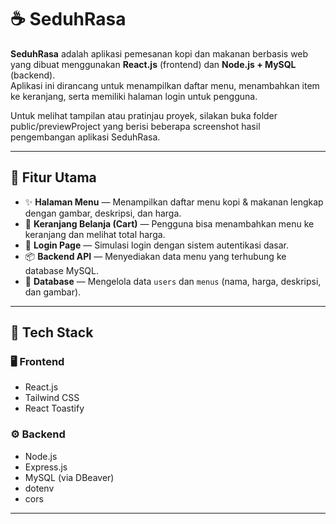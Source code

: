 # ☕ SeduhRasa

**SeduhRasa** adalah aplikasi pemesanan kopi dan makanan berbasis web yang dibuat menggunakan **React.js** (frontend) dan **Node.js + MySQL** (backend).  
Aplikasi ini dirancang untuk menampilkan daftar menu, menambahkan item ke keranjang, serta memiliki halaman login untuk pengguna.

Untuk melihat tampilan atau pratinjau proyek, silakan buka folder public/previewProject yang berisi beberapa screenshot hasil pengembangan aplikasi SeduhRasa.

---

## 🚀 Fitur Utama

- ✨ **Halaman Menu** — Menampilkan daftar menu kopi & makanan lengkap dengan gambar, deskripsi, dan harga.  
- 🛒 **Keranjang Belanja (Cart)** — Pengguna bisa menambahkan menu ke keranjang dan melihat total harga.  
- 🔑 **Login Page** — Simulasi login dengan sistem autentikasi dasar.  
- 📦 **Backend API** — Menyediakan data menu yang terhubung ke database MySQL.  
- 💾 **Database** — Mengelola data `users` dan `menus` (nama, harga, deskripsi, dan gambar).  

---

## 🧩 Tech Stack

### 🖥️ Frontend
- React.js  
- Tailwind CSS  
- React Toastify  

### ⚙️ Backend
- Node.js  
- Express.js  
- MySQL (via DBeaver)  
- dotenv  
- cors  

---

